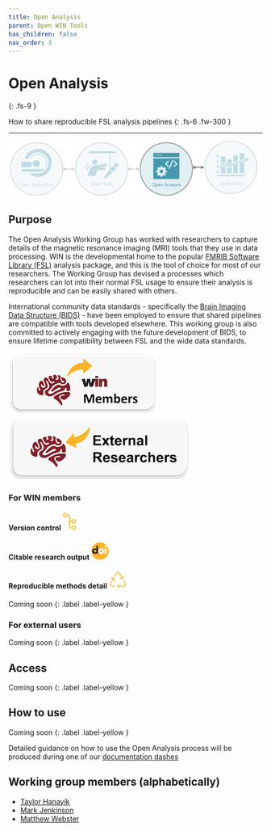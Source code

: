 ```yaml
---
title: Open Analysis
parent: Open WIN Tools
has_children: false
nav_order: 3
---
```




# Open Analysis
{: .fs-9 }

How to share reproducible FSL analysis pipelines
{: .fs-6 .fw-300 }

---

![open-analysis](../img/img-open-anal-flow.png)

## Purpose

The Open Analysis Working Group has worked with researchers to capture details of the magnetic resonance imaging (MRI) tools that they use in data processing. WIN is the developmental home to the popular [FMRIB Software Library (FSL)](https://fsl.fmrib.ox.ac.uk/fsl/fslwiki/) analysis package, and this is the tool of choice for most of our researchers. The Working Group has devised a  processes which researchers can lot into their normal FSL usage to ensure their analysis is reproducible and can be easily shared with others.

International community data standards - specifically the [Brain Imaging Data Structure (BIDS)](https://bids.neuroimaging.io) - have been employed to ensure that shared pipelines are compatible with tools developed elsewhere. This working group is also committed to actively engaging with the future development of BIDS, to ensure lifetime compatibility between FSL and the wide data standards.

[![For WIN members](../img/btn-win.png)](https://cassgvp.github.io/WIN-Open-Neuroimaging-Community/docs/tools/acquisition.html#for-win-members)      [![For external researchers](../img/btn-external.png)](https://cassgvp.github.io/WIN-Open-Neuroimaging-Community/docs/tools/acquisition.html#for-external-researchers)

### For WIN members
#### Version control ![version-control](../img/icon-version-control.png)


#### Citable research output ![doi](../img/icon-doi.png)


#### Reproducible methods detail ![reproduce](../img/icon-reproduce.png)

Coming soon
{: .label .label-yellow }

### For external users
Coming soon
{: .label .label-yellow }

## Access

Coming soon
{: .label .label-yellow }

## How to use

Coming soon
{: .label .label-yellow }

Detailed guidance on how to use the Open Analysis process will be produced during one of our [documentation dashes](../events/doc-dash-1.md)

## Working group members (alphabetically)
- [Taylor Hanayik](https://www.win.ox.ac.uk/people/taylor-hanayik)
- [Mark Jenkinson](https://www.win.ox.ac.uk/people/mark-jenkinson)
- [Matthew Webster](https://www.win.ox.ac.uk/people/matthew-webster)
